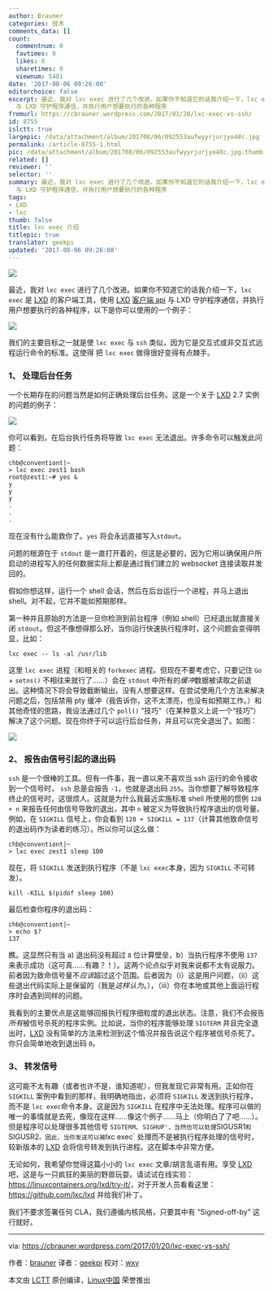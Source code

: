 ```yaml
---
author: Brauner
categories: 技术
comments_data: []
count:
  commentnum: 0
  favtimes: 0
  likes: 0
  sharetimes: 0
  viewnum: 5481
date: '2017-08-06 09:26:00'
editorchoice: false
excerpt: 最近，我对 lxc exec 进行了几个改进。如果你不知道它的话我介绍一下，lxc exec 是 LXD 的客户端工具，使用 LXD 客户端 api
  与 LXD 守护程序通信，并执行用户想要执行的各种程序
fromurl: https://cbrauner.wordpress.com/2017/01/20/lxc-exec-vs-ssh/
id: 8755
islctt: true
largepic: /data/attachment/album/201708/06/092553aufwyyrjurjyo48c.jpg
permalink: /article-8755-1.html
pic: /data/attachment/album/201708/06/092553aufwyyrjurjyo48c.jpg.thumb.jpg
related: []
reviewer: ''
selector: ''
summary: 最近，我对 lxc exec 进行了几个改进。如果你不知道它的话我介绍一下，lxc exec 是 LXD 的客户端工具，使用 LXD 客户端 api
  与 LXD 守护程序通信，并执行用户想要执行的各种程序
tags:
- LXD
- lxc
thumb: false
title: lxc exec 介绍
titlepic: true
translator: geekpi
updated: '2017-08-06 09:26:00'
---
```


![](/data/attachment/album/201708/06/092553aufwyyrjurjyo48c.jpg)


最近，我对 `lxc exec` 进行了几个改进。如果你不知道它的话我介绍一下，`lxc exec` 是 [LXD](https://github.com/lxc/lxd) 的客户端工具，使用 [LXD](https://github.com/lxc/lxd) [客户端 api](https://github.com/lxc/lxd/blob/master/client.go) 与 LXD 守护程序通信，并执行用户想要执行的各种程序，以下是你可以使用的一个例子：


![](/data/attachment/album/201708/06/092753p9d6m8x6zpzzmw91.jpg)


我们的主要目标之一就是使 `lxc exec` 与 `ssh` 类似，因为它是交互式或非交互式远程运行命令的标准。这使得 把 `lxc exec` 做得很好变得有点棘手。


### 1、 处理后台任务


一个长期存在的问题当然是如何正确处理后台任务。这是一个关于 [LXD](https://github.com/lxc/lxd) 2.7 实例的问题的例子：


![](/data/attachment/album/201708/06/092828hjujj20x2zby8xm3.jpg)


你可以看到，在后台执行任务将导致 `lxc exec` 无法退出。许多命令可以触发此问题：



```
chb@conventiont|~
> lxc exec zest1 bash
root@zest1:~# yes &
y
y
y
.
.
.

```

现在没有什么能救你了。`yes` 将会永远直接写入`stdout`。


问题的根源在于 `stdout` 是一直打开着的，但这是必要的，因为它用以确保用户所启动的进程写入的任何数据实际上都是通过我们建立的 websocket 连接读取并发回的。


假如你想这样，运行一个 shell 会话，然后在后台运行一个进程，并马上退出 shell。对不起，它并不能如预期那样。


第一种并且原始的方法是一旦你检测到前台程序（例如 shell）已经退出就直接关闭 `stdout`。但这不像想得那么好，当你运行快速执行程序时，这个问题会变得明显，比如：



```
lxc exec -- ls -al /usr/lib

```

这里 `lxc exec` 进程（和相关的 `forkexec` 进程。但现在不要考虑它，只要记住 `Go` + `setns()` 不相往来就行了……）会在 `stdout` 中所有的*缓冲*数据被读取之前退出。这种情况下将会导致截断输出，没有人想要这样。在尝试使用几个方法来解决问题之后，包括禁用 pty 缓冲（我告诉你，这不太漂亮，也没有如预期工作。）和其他奇怪的思路，我设法通过几个 `poll()` “技巧”（在某种意义上说一个“技巧”）解决了这个问题。现在你终于可以运行后台任务，并且可以完全退出了。如图：


![](/data/attachment/album/201708/06/092902v3g6ltlhkkm8mgkh.jpg)


### 2、 报告由信号引起的退出码


`ssh` 是一个很棒的工具。但有一件事，我一直以来不喜欢当 ssh 运行的命令接收到一个信号时， `ssh` 总是会报告 `-1`，也就是退出码 `255`。当你想要了解导致程序终止的信号时，这很烦人。这就是为什么我最近实施标准 shell 所使用的惯例 `128 + n` 来报告任何由信号导致的退出，其中 `n` 被定义为导致执行程序退出的信号量。例如，在 `SIGKILL` 信号上，你会看到 `128 + SIGKILL = 137`（计算其他致命信号的退出码作为读者的练习）。所以你可以这么做：



```
chb@conventiont|~
> lxc exec zest1 sleep 100

```

现在，将 `SIGKILL` 发送到执行程序（不是 `lxc exec`本身，因为 `SIGKILL` 不可转发）。



```
kill -KILL $(pidof sleep 100)

```

最后检查你程序的退出码：



```
chb@conventiont|~
> echo $?
137

```

瞧。这显然只有当 a) 退出码没有超过 `8` 位计算壁垒，b）当执行程序不使用 `137` 来表示成功（这可真……有趣？！）。这两个论点似乎对我来说都不太有说服力。前者因为致命信号量不*应该*超过这个范围。后者因为（i）这是用户问题，（ii）这些退出代码实际上是保留的（我是*这样认为*。），（iii）你在本地或其他上面运行程序时会遇到同样的问题。


我看到的主要优点是这能够回报执行程序细粒度的退出状态。注意，我们不会报告*所有*被信号杀死的程序实例。比如说，当你的程序能够处理 `SIGTERM` 并且完全退出时，[LXD](https://github.com/lxc/lxd) 没有简单的方法来检测到这个情况并报告说这个程序被信号杀死了。你只会简单地收到退出码 `0`。


### 3、 转发信号


这可能不太有趣（或者也许不是，谁知道呢），但我发现它非常有用。正如你在 `SIGKILL` 案例中看到的那样，我明确地指出，必须将 `SIGKILL` 发送到执行程序，而不是 `lxc exec`命令本身。这是因为 `SIGKILL` 在程序中无法处理。程序可以做的唯一的事情就是去死，像现在这样……像这个例子……马上（你明白了了吧……）。但是程序可以处理很多其他信号 `SIGTERM`、`SIGHUP'，当然也可以处理`SIGUSR1`和`SIGUSR2`。因此，当你发送可以被`lxc exec` 处理而不是被执行程序处理的信号时，较新版本的 [LXD](https://github.com/lxc/lxd) 会将信号转发到执行进程。这在脚本中非常方便。


无论如何，我希望你觉得这篇小小的 `lxc exec` 文章/胡言乱语有用。享受 [LXD](https://github.com/lxc/lxd) 吧，这是与一只疯狂的美丽的野兽玩耍。请试试在线实验：<https://linuxcontainers.org/lxd/try-it/>，对于开发人员看看这里：<https://github.com/lxc/lxd> 并给我们补丁。


我们不要求签署任何 CLA，我们遵循内核风格，只要其中有 “Signed-off-by” 这行就好。




---


via: <https://cbrauner.wordpress.com/2017/01/20/lxc-exec-vs-ssh/>


作者：[brauner](https://cbrauner.wordpress.com) 译者：[geekpi](https://github.com/geekpi) 校对：[wxy](https://github.com/wxy)


本文由 [LCTT](https://github.com/LCTT/TranslateProject) 原创编译，[Linux中国](https://linux.cn/) 荣誉推出